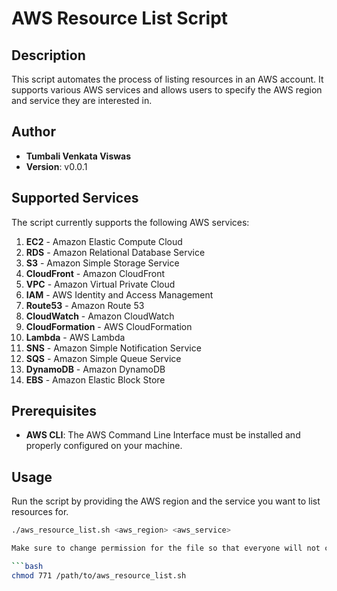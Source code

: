 # AWS Resource List Script

## Description

This script automates the process of listing resources in an AWS account. It supports various AWS services and allows users to specify the AWS region and service they are interested in.

## Author

- **Tumbali Venkata Viswas**
- **Version**: v0.0.1

## Supported Services

The script currently supports the following AWS services:

1. **EC2** - Amazon Elastic Compute Cloud
2. **RDS** - Amazon Relational Database Service
3. **S3** - Amazon Simple Storage Service
4. **CloudFront** - Amazon CloudFront
5. **VPC** - Amazon Virtual Private Cloud
6. **IAM** - AWS Identity and Access Management
7. **Route53** - Amazon Route 53
8. **CloudWatch** - Amazon CloudWatch
9. **CloudFormation** - AWS CloudFormation
10. **Lambda** - AWS Lambda
11. **SNS** - Amazon Simple Notification Service
12. **SQS** - Amazon Simple Queue Service
13. **DynamoDB** - Amazon DynamoDB
14. **EBS** - Amazon Elastic Block Store

## Prerequisites

- **AWS CLI**: The AWS Command Line Interface must be installed and properly configured on your machine.

## Usage

Run the script by providing the AWS region and the service you want to list resources for.

```bash
./aws_resource_list.sh <aws_region> <aws_service>

Make sure to change permission for the file so that everyone will not change the executable file 

```bash
chmod 771 /path/to/aws_resource_list.sh